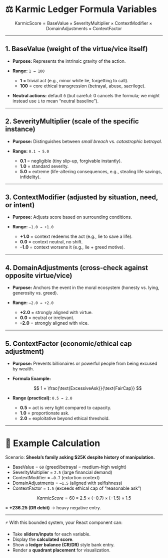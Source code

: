 # ⚖️ Karmic Ledger Formula Variables

$$
\text{KarmicScore} = \text{BaseValue} \times \text{SeverityMultiplier} \times \text{ContextModifier} \times \text{DomainAdjustments} \times \text{ContextFactor}
$$

---

## 1. **BaseValue** (weight of the virtue/vice itself)

- **Purpose:** Represents the intrinsic gravity of the action.
- **Range:** `1 → 100`

  - **1** = trivial act (e.g., minor white lie, forgetting to call).
  - **100** = core ethical transgression (betrayal, abuse, sacrilege).

- **Neutral actions:** default `0` (but careful: 0 cancels the formula; we might instead use `1` to mean “neutral baseline”).

---

## 2. **SeverityMultiplier** (scale of the specific instance)

- **Purpose:** Distinguishes between _small breach_ vs. _catastrophic betrayal_.
- **Range:** `0.1 → 5.0`

  - **0.1** = negligible (tiny slip-up, forgivable instantly).
  - **1.0** = standard severity.
  - **5.0** = extreme (life-altering consequences, e.g., stealing life savings, infidelity).

---

## 3. **ContextModifier** (adjusted by situation, need, or intent)

- **Purpose:** Adjusts score based on surrounding conditions.
- **Range:** `–1.0 → +1.0`

  - **+1.0** = context redeems the act (e.g., lie to save a life).
  - **0.0** = context neutral, no shift.
  - **–1.0** = context worsens it (e.g., lie + greed motive).

---

## 4. **DomainAdjustments** (cross-check against opposite virtue/vice)

- **Purpose:** Anchors the event in the moral ecosystem (honesty vs. lying, generosity vs. greed).
- **Range:** `–2.0 → +2.0`

  - **+2.0** = strongly aligned with virtue.
  - **0.0** = neutral or irrelevant.
  - **–2.0** = strongly aligned with vice.

---

## 5. **ContextFactor** (economic/ethical cap adjustment)

- **Purpose:** Prevents billionaires or powerful people from being excused by wealth.
- **Formula Example:**

  $$
  1 + \frac{\text{ExcessiveAsk}}{\text{FairCap}}
  $$

- **Range (practical):** `0.5 → 2.0`

  - **0.5** = act is very light compared to capacity.
  - **1.0** = proportionate ask.
  - **2.0** = exploitative beyond ethical threshold.

---

# 🔢 Example Calculation

Scenario: **Sheela’s family asking \$25K despite history of manipulation.**

- BaseValue = `60` (greed/betrayal = medium-high weight)
- SeverityMultiplier = `2.5` (large financial demand)
- ContextModifier = `–0.7` (extortion context)
- DomainAdjustments = `–1.5` (aligned with selfishness)
- ContextFactor = `1.5` (exceeds ethical cap of “reasonable ask”)

$$
KarmicScore = 60 \times 2.5 \times (-0.7) \times (-1.5) \times 1.5
$$

\= **+236.25 (DR debit)** → heavy negative entry.

---

⚡ With this bounded system, your React component can:

- Take **sliders/inputs** for each variable.
- Display the **calculated score**.
- Show a **ledger balance (CR/DR)** style bank entry.
- Render a **quadrant placement** for visualization.
